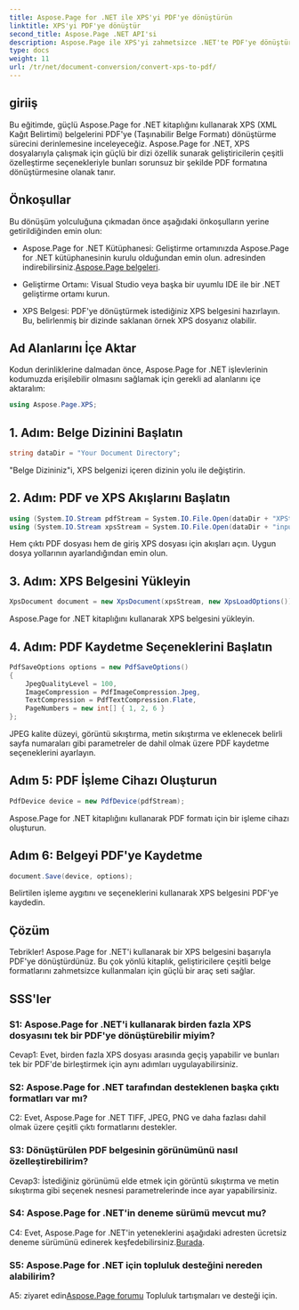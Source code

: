 ```yaml
---
title: Aspose.Page for .NET ile XPS'yi PDF'ye dönüştürün
linktitle: XPS'yi PDF'ye dönüştür
second_title: Aspose.Page .NET API'si
description: Aspose.Page ile XPS'yi zahmetsizce .NET'te PDF'ye dönüştürün. Kitaplığı indirin, belgeleri inceleyin ve ücretsiz deneme sürümünü edinin.
type: docs
weight: 11
url: /tr/net/document-conversion/convert-xps-to-pdf/
---
```

## giriiş

Bu eğitimde, güçlü Aspose.Page for .NET kitaplığını kullanarak XPS (XML Kağıt Belirtimi) belgelerini PDF'ye (Taşınabilir Belge Formatı) dönüştürme sürecini derinlemesine inceleyeceğiz. Aspose.Page for .NET, XPS dosyalarıyla çalışmak için güçlü bir dizi özellik sunarak geliştiricilerin çeşitli özelleştirme seçenekleriyle bunları sorunsuz bir şekilde PDF formatına dönüştürmesine olanak tanır.

## Önkoşullar

Bu dönüşüm yolculuğuna çıkmadan önce aşağıdaki önkoşulların yerine getirildiğinden emin olun:

-  Aspose.Page for .NET Kütüphanesi: Geliştirme ortamınızda Aspose.Page for .NET kütüphanesinin kurulu olduğundan emin olun. adresinden indirebilirsiniz.[Aspose.Page belgeleri](https://reference.aspose.com/page/net/).

- Geliştirme Ortamı: Visual Studio veya başka bir uyumlu IDE ile bir .NET geliştirme ortamı kurun.

- XPS Belgesi: PDF'ye dönüştürmek istediğiniz XPS belgesini hazırlayın. Bu, belirlenmiş bir dizinde saklanan örnek XPS dosyanız olabilir.

## Ad Alanlarını İçe Aktar

Kodun derinliklerine dalmadan önce, Aspose.Page for .NET işlevlerinin kodumuzda erişilebilir olmasını sağlamak için gerekli ad alanlarını içe aktaralım:

```csharp
using Aspose.Page.XPS;
```

## 1. Adım: Belge Dizinini Başlatın

```csharp
string dataDir = "Your Document Directory";
```

"Belge Dizininiz"i, XPS belgenizi içeren dizinin yolu ile değiştirin.

## 2. Adım: PDF ve XPS Akışlarını Başlatın

```csharp
using (System.IO.Stream pdfStream = System.IO.File.Open(dataDir + "XPStoPDF_out.pdf", System.IO.FileMode.OpenOrCreate, System.IO.FileAccess.Write))
using (System.IO.Stream xpsStream = System.IO.File.Open(dataDir + "input.xps", System.IO.FileMode.Open))
```

Hem çıktı PDF dosyası hem de giriş XPS dosyası için akışları açın. Uygun dosya yollarının ayarlandığından emin olun.

## 3. Adım: XPS Belgesini Yükleyin

```csharp
XpsDocument document = new XpsDocument(xpsStream, new XpsLoadOptions());
```

Aspose.Page for .NET kitaplığını kullanarak XPS belgesini yükleyin.

## 4. Adım: PDF Kaydetme Seçeneklerini Başlatın

```csharp
PdfSaveOptions options = new PdfSaveOptions()
{
    JpegQualityLevel = 100,
    ImageCompression = PdfImageCompression.Jpeg,
    TextCompression = PdfTextCompression.Flate,
    PageNumbers = new int[] { 1, 2, 6 }
};
```

JPEG kalite düzeyi, görüntü sıkıştırma, metin sıkıştırma ve eklenecek belirli sayfa numaraları gibi parametreler de dahil olmak üzere PDF kaydetme seçeneklerini ayarlayın.

## Adım 5: PDF İşleme Cihazı Oluşturun

```csharp
PdfDevice device = new PdfDevice(pdfStream);
```

Aspose.Page for .NET kitaplığını kullanarak PDF formatı için bir işleme cihazı oluşturun.

## Adım 6: Belgeyi PDF'ye Kaydetme

```csharp
document.Save(device, options);
```

Belirtilen işleme aygıtını ve seçeneklerini kullanarak XPS belgesini PDF'ye kaydedin.

## Çözüm

Tebrikler! Aspose.Page for .NET'i kullanarak bir XPS belgesini başarıyla PDF'ye dönüştürdünüz. Bu çok yönlü kitaplık, geliştiricilere çeşitli belge formatlarını zahmetsizce kullanmaları için güçlü bir araç seti sağlar.

## SSS'ler

### S1: Aspose.Page for .NET'i kullanarak birden fazla XPS dosyasını tek bir PDF'ye dönüştürebilir miyim?

Cevap1: Evet, birden fazla XPS dosyası arasında geçiş yapabilir ve bunları tek bir PDF'de birleştirmek için aynı adımları uygulayabilirsiniz.

### S2: Aspose.Page for .NET tarafından desteklenen başka çıktı formatları var mı?

C2: Evet, Aspose.Page for .NET TIFF, JPEG, PNG ve daha fazlası dahil olmak üzere çeşitli çıktı formatlarını destekler.

### S3: Dönüştürülen PDF belgesinin görünümünü nasıl özelleştirebilirim?

Cevap3: İstediğiniz görünümü elde etmek için görüntü sıkıştırma ve metin sıkıştırma gibi seçenek nesnesi parametrelerinde ince ayar yapabilirsiniz.

### S4: Aspose.Page for .NET'in deneme sürümü mevcut mu?

 C4: Evet, Aspose.Page for .NET'in yeteneklerini aşağıdaki adresten ücretsiz deneme sürümünü edinerek keşfedebilirsiniz.[Burada](https://releases.aspose.com/).

### S5: Aspose.Page for .NET için topluluk desteğini nereden alabilirim?

 A5: ziyaret edin[Aspose.Page forumu](https://forum.aspose.com/c/page/39) Topluluk tartışmaları ve desteği için.